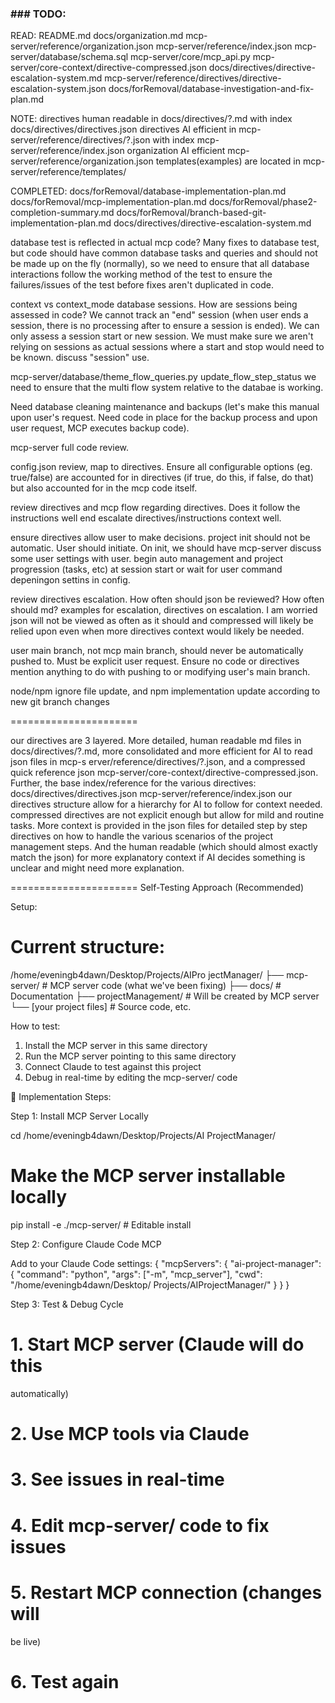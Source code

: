 ### ### TODO:

READ:
README.md
docs/organization.md
mcp-server/reference/organization.json
mcp-server/reference/index.json
mcp-server/database/schema.sql
mcp-server/core/mcp_api.py
mcp-server/core-context/directive-compressed.json
docs/directives/directive-escalation-system.md
mcp-server/reference/directives/directive-escalation-system.json
docs/forRemoval/database-investigation-and-fix-plan.md

NOTE:
directives human readable in docs/directives/?.md with index docs/directives/directives.json
directives AI efficient in mcp-server/reference/directives/?.json with index mcp-server/reference/index.json
organization AI efficient mcp-server/reference/organization.json
templates(examples) are located in mcp-server/reference/templates/

COMPLETED:
docs/forRemoval/database-implementation-plan.md
docs/forRemoval/mcp-implementation-plan.md
docs/forRemoval/phase2-completion-summary.md
docs/forRemoval/branch-based-git-implementation-plan.md
docs/directives/directive-escalation-system.md

database test is reflected in actual mcp code? Many fixes to database test, but code should have common database tasks and queries and should not be made up on the fly (normally), so we need to ensure that all database interactions follow the working method of the test to ensure the failures/issues of the test before fixes aren't duplicated in code.

context vs context_mode
database sessions. How are sessions being assessed in code? We cannot track an "end" session (when user ends a session, there is no processing after to ensure a session is ended). We can only assess a session start or new session. We must make sure we aren't relying on sessions as actual sessions where a start and stop would need to be known. discuss "session" use.

mcp-server/database/theme_flow_queries.py
update_flow_step_status
we need to ensure that the multi flow system relative to the databae is working.

Need database cleaning maintenance and backups (let's make this manual upon user's request. Need code in place for the backup process and upon user request, MCP executes backup code).

mcp-server full code review.

config.json review, map to directives. Ensure all configurable options (eg. true/false) are accounted for in directives (if true, do this, if false, do that) but also accounted for in the mcp code itself.

review directives and mcp flow regarding directives. Does it follow the instructions well end escalate directives/instructions context well.

ensure directives allow user to make decisions. project init should not be automatic. User should initiate. On init, we should have mcp-server discuss some user settings with user.
begin auto management and project progression (tasks, etc) at session start or wait for user command depeningon settins in config.

review directives escalation. How often should json be reviewed? How often should md? examples for escalation, directives on escalation. I am worried json will not be viewed as often as it should and compressed will likely be relied upon even when more directives context would likely be needed.

user main branch, not mcp main branch, should never be automatically pushed to. Must be explicit user request. Ensure no code or directives mention anything to do with pushing to or modifying user's main branch. 

node/npm ignore file update, and npm implementation update according to new git branch changes


======================

our directives are 3 layered. More detailed, human readable md files in docs/directives/?.md, more consolidated and more efficient for AI to read json files in mcp-s erver/reference/directives/?.json, and a compressed quick reference json mcp-server/core-context/directive-compressed.json. Further, the base index/reference for the various directives: docs/directives/directives.json mcp-server/reference/index.json our directives structure allow for a hierarchy for AI to follow for context needed. compressed directives are not explicit enough but allow for mild and routine tasks. More context is provided in the json files for detailed step by step directives on how to handle the various scenarios of the project management steps. And the human readable (which should almost exactly match the json) for more explanatory context if AI decides something is unclear and might need more explanation.


======================
Self-Testing Approach (Recommended)

  Setup:

  # Current structure:
  /home/eveningb4dawn/Desktop/Projects/AIPro
  jectManager/
  ├── mcp-server/           # MCP server 
  code (what we've been fixing)
  ├── docs/                 # Documentation 
  ├── projectManagement/    # Will be 
  created by MCP server
  └── [your project files]  # Source code, 
  etc.

  How to test:

  1. Install the MCP server in this same
  directory
  2. Run the MCP server pointing to this
  same directory
  3. Connect Claude to test against this
  project
  4. Debug in real-time by editing the
  mcp-server/ code

  🔧 Implementation Steps:

  Step 1: Install MCP Server Locally

  cd /home/eveningb4dawn/Desktop/Projects/AI
  ProjectManager/

  # Make the MCP server installable locally
  pip install -e ./mcp-server/  # Editable 
  install

  Step 2: Configure Claude Code MCP

  Add to your Claude Code settings:
  {
    "mcpServers": {
      "ai-project-manager": {
        "command": "python",
        "args": ["-m", "mcp_server"],
        "cwd": "/home/eveningb4dawn/Desktop/
  Projects/AIProjectManager/"
      }
    }
  }

  Step 3: Test & Debug Cycle

  # 1. Start MCP server (Claude will do this
   automatically)
  # 2. Use MCP tools via Claude
  # 3. See issues in real-time
  # 4. Edit mcp-server/ code to fix issues
  # 5. Restart MCP connection (changes will 
  be live)
  # 6. Test again
